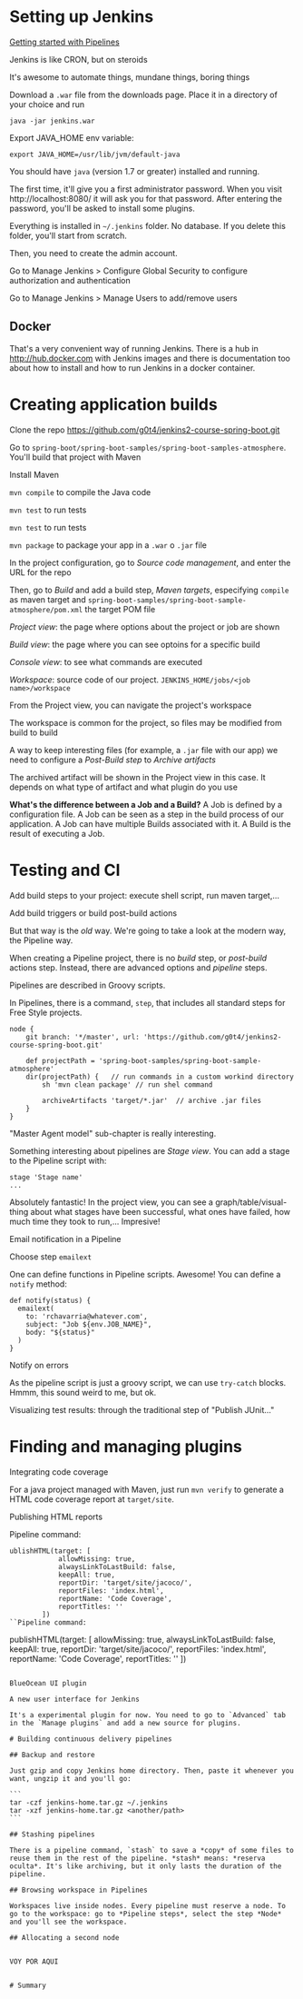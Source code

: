 # Setting up Jenkins

[Getting started with Pipelines](https://jenkins.io/doc/pipeline/)

Jenkins is like CRON, but on steroids

It's awesome to automate things, mundane things, boring things

Download a `.war` file from the downloads page. Place it in a directory of your choice and run

    java -jar jenkins.war

Export JAVA_HOME env variable:

    export JAVA_HOME=/usr/lib/jvm/default-java

You should have `java` (version 1.7 or greater) installed and running.

The first time, it'll give you a first administrator password. When you visit http://localhost:8080/ it will ask you for that password. After entering the password, you'll be asked to install some plugins.

Everything is installed in `~/.jenkins` folder. No database. If you delete this folder, you'll start from scratch.

Then, you need to create the admin account.

Go to Manage Jenkins > Configure Global Security to configure authorization and authentication

Go to Manage Jenkins > Manage Users to add/remove users

## Docker

That's a very convenient way of running Jenkins. There is a hub in http://hub.docker.com with Jenkins images and there is documentation too about how to install and how to run Jenkins in a docker container.

# Creating application builds

Clone the repo https://github.com/g0t4/jenkins2-course-spring-boot.git

Go to `spring-boot/spring-boot-samples/spring-boot-samples-atmosphere`. You'll build that project with Maven

Install Maven

`mvn compile` to compile the Java code

`mvn test` to run tests

`mvn test` to run tests

`mvn package` to package your app in a `.war` o `.jar` file

In the project configuration, go to *Source code management*, and enter the URL for the repo

Then, go to *Build* and add a build step, *Maven targets*, especifying `compile` as maven target and `spring-boot-samples/spring-boot-sample-atmosphere/pom.xml` the target POM file

*Project view*: the page where options about the project or job are shown

*Build view*: the page where you can see optoins for a specific build

*Console view*: to see what commands are executed

*Workspace*: source code of our project. `JENKINS_HOME/jobs/<job name>/workspace`

From the Project view, you can navigate the project's workspace

The workspace is common for the project, so files may be modified from build to build

A way to keep interesting files (for example, a `.jar` file with our app) we need to configure a *Post-Build step* to *Archive artifacts*

The archived artifact will be shown in the Project view in this case. It depends on what type of artifact and what plugin do you use

**What's the difference between a Job and a Build?** A Job is defined by a configuration file. A Job can be seen as a step in the build process of our application. A Job can have multiple Builds associated with it. A Build is the result of executing a Job.

# Testing and CI

Add build steps to your project: execute shell script, run maven target,...

Add build triggers or build post-build actions

But that way is the *old* way. We're going to take a look at the modern way, the Pipeline way.

When creating a Pipeline project, there is no *build* step, or *post-build* actions step. Instead, there are advanced options and *pipeline* steps.

Pipelines are described in Groovy scripts.

In Pipelines, there is a command, `step`, that includes all standard steps for Free Style projects.

```
node {
    git branch: '*/master', url: 'https://github.com/g0t4/jenkins2-course-spring-boot.git'
    
    def projectPath = 'spring-boot-samples/spring-boot-sample-atmosphere'
    dir(projectPath) {   // run commands in a custom workind directory
        sh 'mvn clean package' // run shel command
    
        archiveArtifacts 'target/*.jar'  // archive .jar files
    }
}
```

"Master Agent model" sub-chapter is really interesting.

Something interesting about pipelines are *Stage view*. You can add a stage to the Pipeline script with:

```
stage 'Stage name'
...
```

Absolutely fantastic! In the project view, you can see a graph/table/visual-thing about what stages have been successful, what ones have failed, how much time they took to run,... Impresive!

Email notification in a Pipeline

Choose step `emailext`

One can define functions in Pipeline scripts. Awesome! You can define a `notify` method:

```
def notify(status) {
  emailext(
    to: 'rchavarria@whatever.com',
    subject: "Job ${env.JOB_NAME}",
    body: "${status}"
  )
}
```

Notify on errors

As the pipeline script is just a groovy script, we can use `try-catch` blocks. Hmmm, this sound weird to me, but ok.

Visualizing test results: through the traditional step of "Publish JUnit..."

# Finding and managing plugins

Integrating code coverage 

For a java project managed with Maven, just run `mvn verify` to generate a HTML code coverage report at `target/site`.

Publishing HTML reports

Pipeline command:

```
ublishHTML(target: [
            allowMissing: true,
            alwaysLinkToLastBuild: false,
            keepAll: true,
            reportDir: 'target/site/jacoco/',
            reportFiles: 'index.html',
            reportName: 'Code Coverage',
            reportTitles: ''
        ])
``Pipeline command:

```
publishHTML(target: [
            allowMissing: true,
            alwaysLinkToLastBuild: false,
            keepAll: true,
            reportDir: 'target/site/jacoco/',
            reportFiles: 'index.html',
            reportName: 'Code Coverage',
            reportTitles: ''
        ])
````

BlueOcean UI plugin

A new user interface for Jenkins

It's a experimental plugin for now. You need to go to `Advanced` tab in the `Manage plugins` and add a new source for plugins.

# Building continuous delivery pipelines

## Backup and restore

Just gzip and copy Jenkins home directory. Then, paste it whenever you want, ungzip it and you'll go:

```
tar -czf jenkins-home.tar.gz ~/.jenkins
tar -xzf jenkins-home.tar.gz <another/path>
```

## Stashing pipelines

There is a pipeline command, `stash` to save a *copy* of some files to reuse them in the rest of the pipeline. *stash* means: *reserva oculta*. It's like archiving, but it only lasts the duration of the pipeline.

## Browsing workspace in Pipelines

Workspaces live inside nodes. Every pipeline must reserve a node. To go to the workspace: go to *Pipeline steps*, select the step *Node* and you'll see the workspace.

## Allocating a second node


VOY POR AQUI


# Summary


